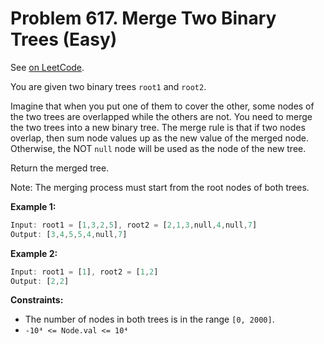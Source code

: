 Problem 617. Merge Two Binary Trees (Easy)
==========================================

See [on LeetCode](https://leetcode.com/problems/merge-two-binary-trees/).

You are given two binary trees `root1` and `root2`.

Imagine that when you put one of them to cover the other, some nodes of the two trees are overlapped while the others are not. You need to merge the two trees into a new binary tree. The merge rule is that if two nodes overlap, then sum node values up as the new value of the merged node. Otherwise, the NOT `null` node will be used as the node of the new tree.

Return the merged tree.

Note: The merging process must start from the root nodes of both trees.

**Example 1:**

```Rust
Input: root1 = [1,3,2,5], root2 = [2,1,3,null,4,null,7]
Output: [3,4,5,5,4,null,7]
```

**Example 2:**

```Rust
Input: root1 = [1], root2 = [1,2]
Output: [2,2]
```

**Constraints:**

* The number of nodes in both trees is in the range `[0, 2000]`.
* `-10⁴ <= Node.val <= 10⁴`
